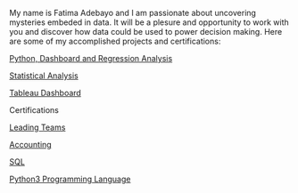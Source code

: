My name is Fatima Adebayo and I am passionate about uncovering  mysteries embeded in data.
It will be a plesure and opportunity to work with you and discover how data could be used to power decision making.
Here are some of my accomplished projects and certifications:

[Python, Dashboard and Regression Analysis](https://github.com/dataglyder/Propane-Prices.io)

[Statistical Analysis](https://github.com/dataglyder/Basic_Statistics_For_Data_Analysis.io)

[Tableau Dashboard](https://public.tableau.com/app/profile/fatima.b.adebayo/viz/tablowbk1/Dashboard1?publish=yes)

Certifications

[Leading Teams](https://coursera.org/verify/T7XZ2R9FNW1H)

[Accounting](https://coursera.org/verify/AZ9SYHIWUQ23)

[SQL](https://coursera.org/verify/XVGGMXM2R7AM)

[Python3 Programming Language](https://coursera.org/verify/specialization/USMH4DWEYLUZ)
